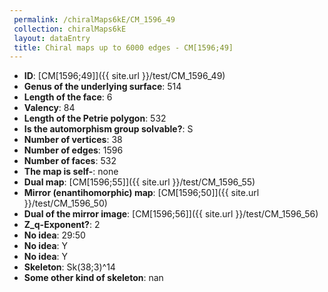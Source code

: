 ```yaml
--- 
 permalink: /chiralMaps6kE/CM_1596_49 
 collection: chiralMaps6kE
 layout: dataEntry
 title: Chiral maps up to 6000 edges - CM[1596;49]
---
```


- **ID**: [CM[1596;49]]({{ site.url }}/test/CM_1596_49)
- **Genus of the underlying surface**: 514
- **Length of the face**: 6
- **Valency**: 84
- **Length of the Petrie polygon**: 532
- **Is the automorphism group solvable?**: S
- **Number of vertices**: 38
- **Number of edges**: 1596
- **Number of faces**: 532
- **The map is self-**: none
- **Dual map**: [CM[1596;55]]({{ site.url }}/test/CM_1596_55)
- **Mirror (enantihomorphic) map**: [CM[1596;50]]({{ site.url }}/test/CM_1596_50)
- **Dual of the mirror image**: [CM[1596;56]]({{ site.url }}/test/CM_1596_56)
- **Z_q-Exponent?**: 2
- **No idea**:  29:50
- **No idea**: Y
- **No idea**: Y
- **Skeleton**: Sk(38;3)^14
- **Some other kind of skeleton**: nan
